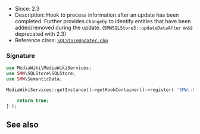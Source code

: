 * Since: 2.3
* Description: Hook to process information after an update has been completed. Further provides `ChangeOp` to identify entities that have been added/removed during the update. (`SMWSQLStore3::updateDataAfter` was deprecated with 2.3)
* Reference class: [`SQLStoreUpdater.php`][SQLStoreUpdater.php]

### Signature

```php
use MediaWiki\MediaWikiServices;
use SMW\SQLStore\SQLStore;
use SMW\SemanticData;

MediaWikiServices::getInstance()->getHookContainer()->register( 'SMW::SQLStore::AfterDataUpdateComplete', function( SQLStore $store, SemanticData $semanticData, $changeOp ) {

	return true;
} );
```

## See also

[SQLStoreUpdater.php]:https://github.com/SemanticMediaWiki/SemanticMediaWiki/blob/master/src/SQLStore/SQLStoreUpdater.php
